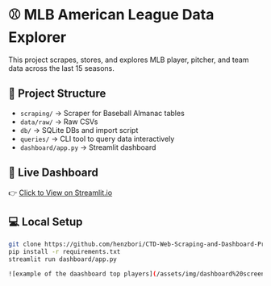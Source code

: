 # ⚾ MLB American League Data Explorer

This project scrapes, stores, and explores MLB player, pitcher, and team data across the last 15 seasons.

## 📂 Project Structure

- `scraping/` → Scraper for Baseball Almanac tables
- `data/raw/` → Raw CSVs
- `db/` → SQLite DBs and import script
- `queries/` → CLI tool to query data interactively
- `dashboard/app.py` → Streamlit dashboard

## 🚀 Live Dashboard

👉 [Click to View on Streamlit.io](https://ctd-web-scraping-and-dashboard-project-r5owgddeamjhpkwu4gaepm.streamlit.app/)

## 💻 Local Setup
```bash
git clone https://github.com/henzbori/CTD-Web-Scraping-and-Dashboard-Project.git
pip install -r requirements.txt
streamlit run dashboard/app.py

![example of the daashboard top players](/assets/img/dashboard%20screenshort%20top%20players.png) ![example of the dashboard win %](/assets/img/dashboard%20screenshort%20win%20percentage.png)